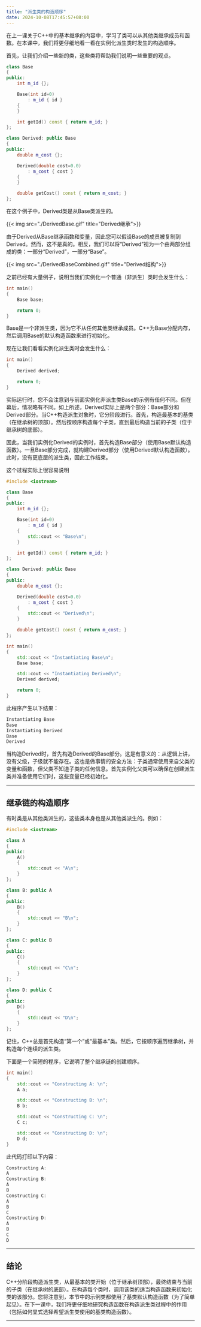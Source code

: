 ```yaml
---
title: "派生类的构造顺序"
date: 2024-10-08T17:45:57+08:00
---
```


在上一课关于C++中的基本继承的内容中，学习了类可以从其他类继承成员和函数。在本课中，我们将更仔细地看一看在实例化派生类时发生的构造顺序。

首先，让我们介绍一些新的类，这些类将帮助我们说明一些重要的观点。

```C++
class Base
{
public:
    int m_id {};

    Base(int id=0)
        : m_id { id }
    {
    }

    int getId() const { return m_id; }
};

class Derived: public Base
{
public:
    double m_cost {};

    Derived(double cost=0.0)
        : m_cost { cost }
    {
    }

    double getCost() const { return m_cost; }
};
```

在这个例子中，Derived类是从Base类派生的。

{{< img src="./DerivedBase.gif" title="Derived继承">}}

由于Derived从Base继承函数和变量，因此您可以假设Base的成员被复制到Derived。然而，这不是真的。相反，我们可以将“Derived”视为一个由两部分组成的类：一部分“Derived”，一部分“Base”。

{{< img src="./DerivedBaseCombined.gif" title="Derived结构">}}

之前已经有大量例子，说明当我们实例化一个普通（非派生）类时会发生什么：

```C++
int main()
{
    Base base;

    return 0;
}
```

Base是一个非派生类，因为它不从任何其他类继承成员。C++为Base分配内存，然后调用Base的默认构造函数来进行初始化。

现在让我们看看实例化派生类时会发生什么：

```C++
int main()
{
    Derived derived;

    return 0;
}
```

实际运行时，您不会注意到与前面实例化非派生类Base的示例有任何不同。但在幕后，情况略有不同。如上所述，Derived实际上是两个部分：Base部分和Derived部分。当C++构造派生对象时，它分阶段进行。首先，构造最基本的基类（在继承树的顶部）。然后按顺序构造每个子类，直到最后构造当前的子类（位于继承树的底部）。

因此，当我们实例化Derived的实例时，首先构造Base部分（使用Base默认构造函数）。一旦Base部分完成，就构建Derived部分（使用Derived默认构造函数）。此时，没有更底层的派生类，因此工作结束。

这个过程实际上很容易说明

```C++
#include <iostream>

class Base
{
public:
    int m_id {};

    Base(int id=0)
        : m_id { id }
    {
        std::cout << "Base\n";
    }

    int getId() const { return m_id; }
};

class Derived: public Base
{
public:
    double m_cost {};

    Derived(double cost=0.0)
        : m_cost { cost }
    {
        std::cout << "Derived\n";
    }

    double getCost() const { return m_cost; }
};

int main()
{
    std::cout << "Instantiating Base\n";
    Base base;

    std::cout << "Instantiating Derived\n";
    Derived derived;

    return 0;
}
```

此程序产生以下结果：

```C++
Instantiating Base
Base
Instantiating Derived
Base
Derived
```

当构造Derived时，首先构造Derived的Base部分。这是有意义的：从逻辑上讲，没有父级，子级就不能存在。这也是做事情的安全方法：子类通常使用来自父类的变量和函数，但父类不知道子类的任何信息。首先实例化父类可以确保在创建派生类并准备使用它们时，这些变量已经初始化。

***
## 继承链的构造顺序

有时类是从其他类派生的，这些类本身也是从其他类派生的。例如：

```C++
#include <iostream>

class A
{
public:
    A()
    {
        std::cout << "A\n";
    }
};

class B: public A
{
public:
    B()
    {
        std::cout << "B\n";
    }
};

class C: public B
{
public:
    C()
    {
        std::cout << "C\n";
    }
};

class D: public C
{
public:
    D()
    {
        std::cout << "D\n";
    }
};
```

记住，C++总是首先构造“第一个”或“最基本”类。然后，它按顺序遍历继承树，并构造每个连续的派生类。

下面是一个简短的程序，它说明了整个继承链的创建顺序。

```C++
int main()
{
    std::cout << "Constructing A: \n";
    A a;

    std::cout << "Constructing B: \n";
    B b;

    std::cout << "Constructing C: \n";
    C c;

    std::cout << "Constructing D: \n";
    D d;
}
```

此代码打印以下内容：

```C++
Constructing A:
A
Constructing B:
A
B
Constructing C:
A
B
C
Constructing D:
A
B
C
D
```

***
## 结论

C++分阶段构造派生类，从最基本的类开始（位于继承树顶部），最终结束与当前的子类（在继承树的底部）。在构造每个类时，调用该类的适当构造函数来初始化类的该部分。您将注意到，本节中的示例类都使用了基类默认构造函数（为了简单起见）。在下一课中，我们将更仔细地研究构造函数在构造派生类过程中的作用（包括如何显式选择希望派生类使用的基类构造函数）。

***